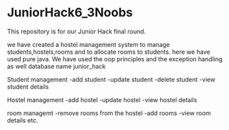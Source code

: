 # JuniorHack6_3Noobs
This repository is for our Junior Hack final round.

we have created a hostel management system to manage students,hostels,rooms and to allocate rooms to students.
here we have used pure java.
We have used the oop principles and the exception handling as well
database name junior_hack

Student management
-add student
-update student
-delete student
-view student details

Hostel management
-add hostel
-update hostel
-view hostel details

room managemt
-remove rooms from the hostel
-add rooms
-view room details etc.
